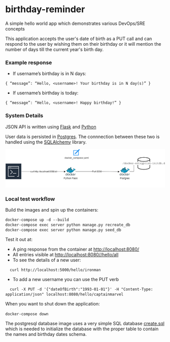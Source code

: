 # birthday-reminder

A simple hello world app which demonstrates various DevOps/SRE concepts

This application accepts the user's date of birth as a PUT call and can respond to the user by wishing them on their
birthday or it will mention the number of days till the current year's birth day.

### Example response

- If username’s birthday is in N days:

```shell
{ “message”: “Hello, <username>! Your birthday is in N day(s)” }
```

- If username’s birthday is today:

```shell
{ “message”: “Hello, <username>! Happy birthday!” }
```

### System Details

JSON API is written using [Flask](https://flask.palletsprojects.com/en/2.0.x/) and
[Python](https://www.python.org/downloads/)

User data is persisted in [Postgres](https://www.postgresql.org/download/). The connnection between these two is handled
using the [SQLAlchemy](https://pypi.org/project/SQLAlchemy/) library.

![Block Diagram](docs/block_diagram.png)

### Local test workflow

Build the images and spin up the containers:

```shell
docker-compose up -d --build
docker-compose exec server python manage.py recreate_db
docker-compose exec server python manage.py seed_db
```

Test it out at:

- A ping response from the container at [http://localhost:8080/](http://localhost:8080/)
- All entries visible at [http://localhost:8080//hello/all](http://localhost:8080//hello/all)
- To see the details of a new user:

```shell
  curl http://localhost:5000/hello/ironman
```

- To add a new username you can use the PUT verb

```shell
  curl -X PUT -d '{"dateOfBirth":"1993-01-01"}' -H "Content-Type: application/json" localhost:8080/hello/captainmarvel
```

When you want to shut down the application:

`docker-compose down`

The postgresql database image uses a very simple SQL database [create.sql](services/db/create.sql) which is needed to initialize the database with the
proper table to contain the names and birthday dates schema.

